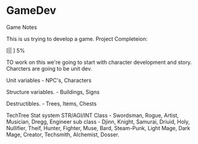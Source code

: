 # GameDev
Game Notes

This is us trying to develop a game.
Project Completeion: 

[||                                      ] 5%

TO work on this we're going to start with character development and story.
Charcters are going to be unit dev.

Unit variables - NPC's, Characters

Structure variables. - Buildings, Signs

Destructibles. - Trees, Items, Chests

TechTree Stat system
STR/AGI/INT
Class - Swordsman, Rogue, Artist, Musician, Dregg, Engineer
sub class - Djinn, Knight, Samurai, Driuid, Holy, Nullifier, Theif, Hunter, Fighter, Muse, Bard, Steam-Punk, Light Mage, Dark Mage, Creator, Techsmith, Alchemist, Dosser.

